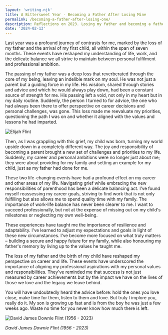 ```yaml
---
layout: 'writing.njk'
title: A Bittersweet Year - Becoming a Father After Losing Mine
permalink: /becoming-a-father-after-losing-one/
description: Reflections on 2023. Losing my father and becoming a father.
date: '2024-02-13'
---
```


Last year was a profound journey of contrasts for me, marked by the loss of my father and the arrival of my first child, all within the span of seven months. These events have reshaped my understanding of life, work, and the delicate balance we all strive to maintain between personal fulfilment and professional ambition.

The passing of my father was a deep loss that reverberated through the core of my being, leaving an indelible mark on my soul. He was not just a parent but a guiding force in my life. His wisdom, shared through stories and advice and which he would always play down, had been a constant source of strength for me. His passing left a void, not only in my heart but in my daily routine. Suddenly, the person I turned to for advice, the one who had always been there to offer perspective on career decisions and personal challenges, was gone. This loss made me reevaluate my priorities, questioning the path I was on and whether it aligned with the values and lessons he had imparted.

![Elijah Flint](/assets/images/elijah.webp 'Elijah Flint')

Then, as I was grappling with this grief, my child was born, turning my world upside down in a completely different way. The joy and responsibility of becoming a parent brought a new set of challenges and priorities to my life. Suddenly, my career and personal ambitions were no longer just about me; they were about providing for my family and setting an example for my child, just as my father had done for me.

These two life-changing events have had a profound effect on my career and other areas of my life. Navigating grief while embracing the new responsibilities of parenthood has been a delicate balancing act. I've found myself reassessing my career goals, striving to find work that is not only fulfilling but also allows me to spend quality time with my family. The importance of work-life balance has never been clearer to me. I want to succeed professionally, but not at the expense of missing out on my child's milestones or neglecting my own well-being.

These experiences have taught me the importance of resilience and adaptability. I've learned to adjust my expectations and goals in light of these new circumstances. I've become more focused on what truly matters – building a secure and happy future for my family, while also honouring my father's memory by living up to the values he taught me.

The loss of my father and the birth of my child have reshaped my perspective on career and life. These events have underscored the importance of aligning my professional aspirations with my personal values and responsibilities. They've reminded me that success is not just measured by career achievements but by the impact we have on the lives of those we love and the legacy we leave behind.

You will have undoubtedly heard the advice before: hold the ones you love close, make time for them, listen to them and love. But truly I implore you, really do it. My son is growing up fast and is from the boy he was just a few weeks ago. Waste no time for you never know how much there is left.

![David James Downie Flint (1956 - 2023)](/assets/images/dad.webp 'David James Downie Flint (1956 - 2023)')

_David James Downie Flint (1956 - 2023)_
